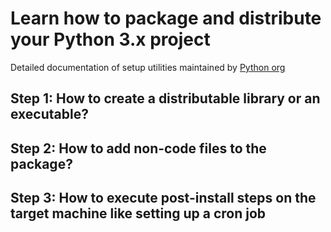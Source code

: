 # Learn how to package and distribute your Python 3.x project

Detailed documentation of setup utilities maintained by [Python org](https://packaging.python.org/en/latest/distributing/)

## Step 1: How to create a distributable library or an executable?
## Step 2: How to add non-code files to the package?
## Step 3: How to execute post-install steps on the target machine like setting up a cron job